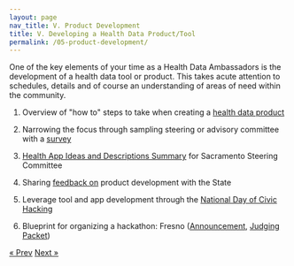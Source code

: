 ```yaml
---
layout: page
nav_title: V. Product Development  
title: V. Developing a Health Data Product/Tool
permalink: /05-product-development/
---
```


One of the key elements of your time as a Health Data Ambassadors is the development of a health data tool or product. This takes acute attention to schedules, details and of course an understanding of areas of need within the community.

1. Overview of "how to" steps to take when creating a [health data product](https://docs.google.com/document/d/1YLgSWMZLdCkPeDJS2MXRhIE6rvyVxqcVc8OL6ZUKs2E/edit)

2. Narrowing the focus through sampling steering or advisory committee with a [survey](https://docs.google.com/forms/d/14dHlGGwhQxEHURSge_MWeexR2DLXCQUxSjBrwwrGgCU/viewform?c=0&w=1)

3. [Health App Ideas and Descriptions Summary](https://docs.google.com/document/d/13p0_3TiRcE1C5gS2mBQv4gyprVe34pYPU1LdPG3wTpw/edit#heading=h.ovgf6cbijo4q) for Sacramento Steering Committee

4. Sharing [feedback on](https://docs.google.com/document/d/1Nr5TSFOnowSTeIvnTZ2GKvfzJXJuRjC1qU8mmq8TY6M/edit) product development with the State

5. Leverage tool and app development through the [National Day of Civic Hacking](http://www.hackforchange.org)

6. Blueprint for organizing a hackathon: Fresno ([Announcement](https://docs.google.com/document/d/1NbhcZdaYsIH_8Nu13CFW_PnNbqih9aljTK8E_5nqUTs/edit#), [Judging Packet](https://docs.google.com/document/d/1r3XK5RXz5QE-9V8uXz6NXBaAV1Cyzo3Mra1XT89qPpE/edit))

<!-- Pagination -->
<div class="pagination">
  <a class="pagination-item older" href="/04-public-relations">&laquo; Prev</a>
  <a class="pagination-item newer" href="/06-agile-development">Next &raquo;</a>
</div>
